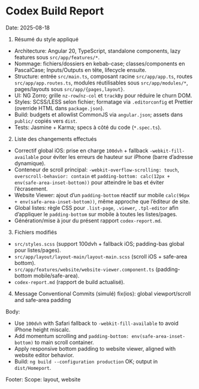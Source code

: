 # Codex Build Report

Date: 2025-08-18

1) Résumé du style appliqué
- Architecture: Angular 20, TypeScript, standalone components, lazy features sous `src/app/features/*`.
- Nommage: fichiers/dossiers en kebab-case; classes/components en PascalCase; Inputs/Outputs en tête, lifecycle ensuite.
- Structure: entrée `src/main.ts`, composant racine `src/app/app.ts`, routes `src/app/app.routes.ts`, modules réutilisables sous `src/app/modules/*`, pages/layouts sous `src/app/{pages,layout}`.
- UI: NG Zorro; grille `nz-row`/`nz-col` et `trackBy` pour réduire le churn DOM.
- Styles: SCSS/LESS selon fichier; formatage via `.editorconfig` et Prettier (override HTML dans `package.json`).
- Build: budgets et allowlist CommonJS via `angular.json`; assets dans `public/` copiés vers `dist`.
- Tests: Jasmine + Karma; specs à côté du code (`*.spec.ts`).

2) Liste des changements effectués
- Correctif global iOS: prise en charge `100dvh` + fallback `-webkit-fill-available` pour éviter les erreurs de hauteur sur iPhone (barre d’adresse dynamique).
- Conteneur de scroll principal: `-webkit-overflow-scrolling: touch`, `overscroll-behavior: contain` et `padding-bottom: calc(12px + env(safe-area-inset-bottom))` pour atteindre le bas et éviter l’écrasement.
- Website Viewer: ajout d’un `padding-bottom` réactif sur mobile `calc(96px + env(safe-area-inset-bottom))`, même approche que l’éditeur de site.
- Global listes: règle CSS pour `.list-page`, `.viewer`, `.tpl-editor` afin d’appliquer le `padding-bottom` sur mobile à toutes les listes/pages.
- Génération/mise à jour du présent rapport `codex-report.md`.

3) Fichiers modifiés
- `src/styles.scss` (support 100dvh + fallback iOS; padding-bas global pour listes/pages).
- `src/app/layout/layout-main/layout-main.scss` (scroll iOS + safe-area bottom).
- `src/app/features/website/website-viewer.component.ts` (padding-bottom mobile/safe-area).
- `codex-report.md` (rapport de build actualisé).

4) Message Conventional Commits (simulé)
fix(ios): global viewport/scroll and safe-area padding

Body:
- Use `100dvh` with Safari fallback to `-webkit-fill-available` to avoid iPhone height miscalc.
- Add momentum scrolling and `padding-bottom: env(safe-area-inset-bottom)` to main scroll container.
- Apply responsive bottom padding to website viewer, aligned with website editor behavior.
- Build: `ng build --configuration production` OK; output in `dist/Homeport`.

Footer:
Scope: layout, website
